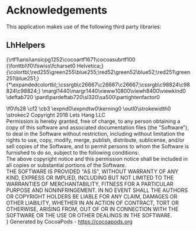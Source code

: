 # Acknowledgements
This application makes use of the following third party libraries:

## LhHelpers

{\rtf1\ansi\ansicpg1252\cocoartf1671\cocoasubrtf100
{\fonttbl\f0\fswiss\fcharset0 Helvetica;}
{\colortbl;\red255\green255\blue255;\red52\green52\blue52;\red251\green251\blue251;}
{\*\expandedcolortbl;;\cssrgb\c26667\c26667\c26667;\cssrgb\c98824\c98824\c98824;}
\margl1440\margr1440\vieww10800\viewh8400\viewkind0
\deftab720
\pard\pardeftab720\sl320\sa500\partightenfactor0

\f0\fs28 \cf2 \cb3 \expnd0\expndtw0\kerning0
\outl0\strokewidth0 \strokec2 Copyright 2018 Lets Hang LLC\
Permission is hereby granted, free of charge, to any person obtaining a copy of this software and associated documentation files (the "Software"), to deal in the Software without restriction, including without limitation the rights to use, copy, modify, merge, publish, distribute, sublicense, and/or sell copies of the Software, and to permit persons to whom the Software is furnished to do so, subject to the following conditions:\
The above copyright notice and this permission notice shall be included in all copies or substantial portions of the Software.\
THE SOFTWARE IS PROVIDED "AS IS", WITHOUT WARRANTY OF ANY KIND, EXPRESS OR IMPLIED, INCLUDING BUT NOT LIMITED TO THE WARRANTIES OF MERCHANTABILITY, FITNESS FOR A PARTICULAR PURPOSE AND NONINFRINGEMENT. IN NO EVENT SHALL THE AUTHORS OR COPYRIGHT HOLDERS BE LIABLE FOR ANY CLAIM, DAMAGES OR OTHER LIABILITY, WHETHER IN AN ACTION OF CONTRACT, TORT OR OTHERWISE, ARISING FROM, OUT OF OR IN CONNECTION WITH THE SOFTWARE OR THE USE OR OTHER DEALINGS IN THE SOFTWARE.\
}
Generated by CocoaPods - https://cocoapods.org
